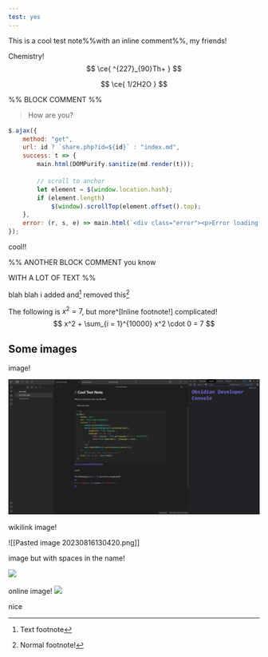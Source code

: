 ```yaml
---
test: yes
---
```


This is a cool test note%%with an inline comment%%, my friends!

Chemistry!
$$
\ce{ ^{227}_{90}Th+ }
$$

$$
\ce{ 1/2H2O }
$$

%%
BLOCK COMMENT
%%

> How are you?

```js
$.ajax({  
    method: "get",  
    url: id ? `share.php?id=${id}` : "index.md",  
    success: t => {  
        main.html(DOMPurify.sanitize(md.render(t)));  
  
        // scroll to anchor  
        let element = $(window.location.hash);  
        if (element.length)  
            $(window).scrollTop(element.offset().top);  
    },  
    error: (r, s, e) => main.html(`<div class="error"><p>Error loading shared note with id <code>${id}</code>: ${e}</p><p><a href="#">Home</a></p></div>`)  
});
```

cool!!

%%
ANOTHER BLOCK COMMENT
you know

WITH A LOT OF TEXT
%%

blah blah i added and[^text] removed this[^1]

The following is $x^2 = 7$, but more^[Inline footnote!] complicated!
$$
x^2 + \sum_{i = 1}^{10000} x^2 \cdot 0 = 7
$$

## Some images

image!

![this is an image my friends, and this is my alt text](Obsidian_TtC7w4GA86.png)

wikilink image!

![[Pasted image 20230816130420.png]]

image but with spaces in the name!

![](Pasted%20image%2020230816130420.png)

online image!
![](https://ellpeck.de/res/me.jpeg)

nice

[^1]: Normal footnote!

[^text]: Text footnote